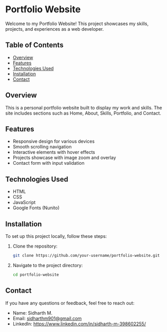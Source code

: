 # Portfolio Website

Welcome to my Portfolio Website! This project showcases my skills, projects, and experiences as a web developer. 

## Table of Contents

- [Overview](#overview)
- [Features](#features)
- [Technologies Used](#technologies-used)
- [Installation](#installation)
- [Contact](#contact)

## Overview

This is a personal portfolio website built to display my work and skills. The site includes sections such as Home, About, Skills, Portfolio, and Contact.

## Features

- Responsive design for various devices
- Smooth scrolling navigation
- Interactive elements with hover effects
- Projects showcase with image zoom and overlay
- Contact form with input validation

## Technologies Used

- HTML
- CSS
- JavaScript
- Google Fonts (Nunito)

## Installation

To set up this project locally, follow these steps:

1. Clone the repository:
    ```bash
    git clone https://github.com/your-username/portfolio-website.git
    ```

2. Navigate to the project directory:
    ```bash
    cd portfolio-website
    ```


## Contact

If you have any questions or feedback, feel free to reach out:

- Name: Sidharth M.
- Email: sidharthm901@gmail.com 
- LinkedIn: https://www.linkedin.com/in/sidharth-m-398602255/
